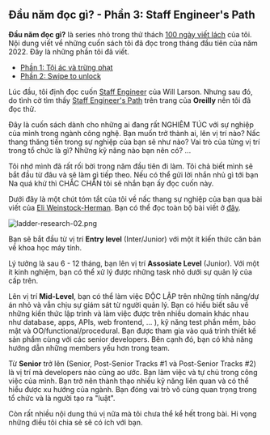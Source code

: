 ## Đầu năm đọc gì? - Phần 3: Staff Engineer's Path

**Đầu năm đọc gì?** là series nhỏ trong thử thách [100 ngày viết lách](https://nanacoder.hashnode.dev/series/100-days-of-challenge) của tôi. Nội dung viết về những cuốn sách tôi đã đọc trong tháng đầu tiên của năm 2022. Đây là những phần tôi đã viết.

- [Phần 1: Tội ác và trừng phạt](https://nanacoder.hashnode.dev/dau-nam-doc-gi-phan-1-toi-ac-va-trung-phat)
- [Phần 2: Swipe to unlock](https://nanacoder.hashnode.dev/dau-nam-doc-gi-phan-2-swipe-to-unlock)

Lúc đầu, tôi định đọc cuốn [Staff Engineer](https://staffeng.com/book) của Will Larson. Nhưng sau đó, do tình cờ tìm thấy [Staff Engineer's Path](https://www.oreilly.com/library/view/the-staff-engineers/9781098118723/) trên trang của **Oreilly** nên tôi đã đọc thử.

Đây là cuốn sách dành cho những ai đang rất NGHIÊM TÚC với sự nghiệp của mình trong ngành công nghệ. Bạn muốn trở thành ai, lên vị trí nào? Nấc thang thăng tiến trong sự nghiệp của bạn sẽ như nào? Vai trò của từng vị trí trong tổ chức là gì? Những kỹ năng nào bạn nên có? ...

Tôi nhớ mình đã rất rối bời trong năm đầu tiên đi làm. Tôi chả biết mình sẽ bắt đầu từ đâu và sẽ làm gì tiếp theo. Nếu có thể gửi lời nhắn nhủ gì tới bạn Na quá khứ thì CHẮC CHẮN tôi sẽ nhắn bạn ấy đọc cuốn này.

Dưới đây là một chút tóm tắt của tôi về nấc thang sự nghiệp của bạn qua bài viết của [Eli Weinstock-Herman](https://www.linkedin.com/in/eliweinstockherman/). Bạn có thể đọc toàn bộ bài viết ở [đây](http://www.tiernok.com/posts/evergreen/mi/defining-developer-career-ladders/#five-paths-for-senior-developers-not-one-).

![ladder-research-02.png](https://cdn.hashnode.com/res/hashnode/image/upload/v1643569097073/vU8Azp0CI.png)

Bạn sẽ bắt đầu từ vị trí **Entry level** (Inter/Junior) với một ít kiến thức căn bản về khoa học máy tính. 

Lý tưởng là sau 6 - 12 tháng, bạn lên vị trí **Assosiate Level** (Junior). Với một ít kinh nghiệm, bạn có thể xử lý được những task nhỏ dưới sự quản lý của cấp trên. 

Lên vị trí **Mid-Level**, bạn có thể làm việc ĐỘC LẬP trên những tính năng/dự án nhỏ và vẫn chịu sự giám sát từ người quản lý. Bạn có hiểu biết sâu về những kiến thức lập trình và làm việc được trên nhiều domain khác nhau như database, apps, APIs, web frontend, ... ), kỹ năng test phần mềm, bảo mật và OO/functional/procedural. Bạn được tham gia vào quá trình thiết kế sản phẩm cùng với các senior developers. Bên cạnh đó, bạn có khả năng hướng dẫn những members yếu hơn trong team.

Từ **Senior** trở lên (Senior, Post-Senior Tracks #1 và Post-Senior Tracks #2) là vị trí mà developers nào cũng ao ước. Bạn làm việc và tự chủ trong công việc của mình. Bạn trở nên thành thạo nhiều kỹ năng liên quan và có thể hiểu được xu hướng của ngành. Bạn đóng vai trò vô cùng quan trọng trong tổ chức và là người tạo ra "luật".

Còn rất nhiều nội dung thú vị nữa mà tôi chưa thể kể hết trong bài. Hi vọng những điều tôi chia sẻ sẽ có ích với bạn.